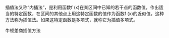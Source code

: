 插值法又称“内插法”，是利用函数f (x)在某区间中已知的若干点的函数值，作出适当的特定函数，在区间的其他点上用这特定函数的值作为函数f (x)的近似值，这种方法称为插值法。如果这特定函数是多项式，就称它为插值多项式。

牛顿差商插值方法